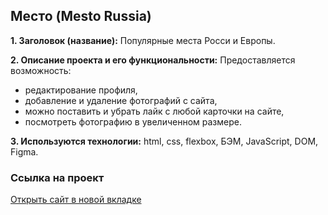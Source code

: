 ## Место (Mesto Russia)

**1. Заголовок (название):** Популярные места Росси и Европы.

**2. Описание проекта и его функциональности:** 
Предоставляется возможность: 
- редактирование профиля, 
- добавление и удаление фотографий с сайта, 
- можно поставить и убрать лайк с любой карточки на сайте, 
- посмотреть фотографию в увеличенном размере.

**3. Используются технологии:** html, css, flexbox, БЭМ, JavaScript, DOM, Figma.

### Ссылка на проект
<a href="https://arkadiygalystov.github.io/mesto/index.html" target="_blank">Открыть сайт в новой вкладке</a>
